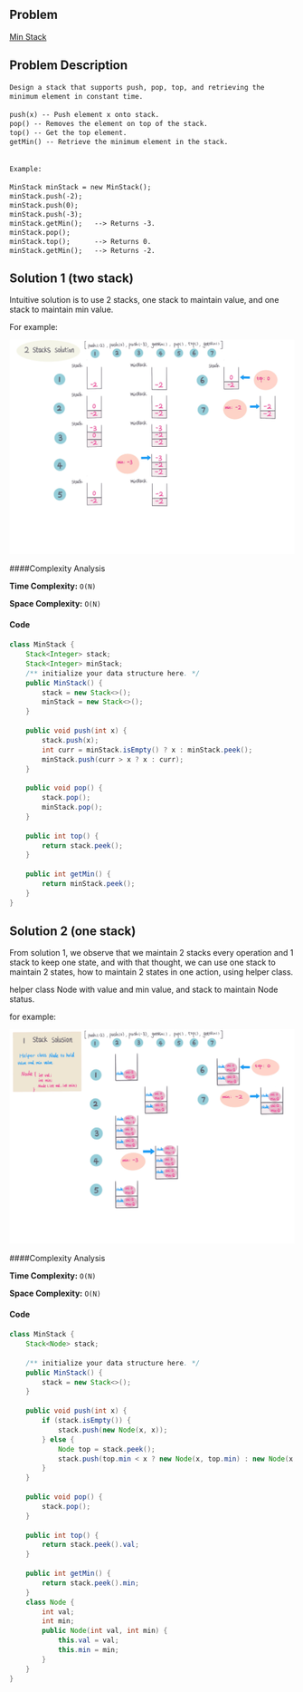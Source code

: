 ## Problem
[Min Stack](https://leetcode.com/explore/challenge/card/30-day-leetcoding-challenge/529/week-2/3292/)

## Problem Description
```
Design a stack that supports push, pop, top, and retrieving the minimum element in constant time.

push(x) -- Push element x onto stack.
pop() -- Removes the element on top of the stack.
top() -- Get the top element.
getMin() -- Retrieve the minimum element in the stack.
 

Example:

MinStack minStack = new MinStack();
minStack.push(-2);
minStack.push(0);
minStack.push(-3);
minStack.getMin();   --> Returns -3.
minStack.pop();
minStack.top();      --> Returns 0.
minStack.getMin();   --> Returns -2.
```

## Solution 1 (two stack)
Intuitive solution is to use 2 stacks, one stack to maintain value, and one stack to maintain min value.

For example: 
 

![Min Stack with 2 Stacks](../../assets/leetcode/min-stack-2-stacks.png)

####Complexity Analysis

**Time Complexity:** `O(N)`

**Space Complexity:** `O(N)`

#### Code

```java
class MinStack {
    Stack<Integer> stack;
    Stack<Integer> minStack;
    /** initialize your data structure here. */
    public MinStack() {
        stack = new Stack<>();
        minStack = new Stack<>();
    }
    
    public void push(int x) {
        stack.push(x);
        int curr = minStack.isEmpty() ? x : minStack.peek();
        minStack.push(curr > x ? x : curr);
    }
    
    public void pop() {
        stack.pop();
        minStack.pop();
    }
    
    public int top() {
        return stack.peek();
    }
    
    public int getMin() {
        return minStack.peek();
    }
}
```

## Solution 2 (one stack)
From solution 1, we observe that we maintain 2 stacks every operation and 1 stack to keep one state, and with that thought,
we can use one stack to maintain 2 states, how to maintain 2 states in one action, using helper class. 

helper class Node with value and min value, and stack to maintain Node status.

for example:


![Min Stack with 1 Stack](../../assets/leetcode/min-stack-1-stack.png)

####Complexity Analysis

**Time Complexity:** `O(N)`
 
**Space Complexity:** `O(N)`

#### Code 
```java
class MinStack {
    Stack<Node> stack;

    /** initialize your data structure here. */
    public MinStack() {
        stack = new Stack<>();
    }
    
    public void push(int x) {
        if (stack.isEmpty()) {
            stack.push(new Node(x, x));
        } else {
            Node top = stack.peek();
            stack.push(top.min < x ? new Node(x, top.min) : new Node(x, x));
        }
    }
    
    public void pop() {
        stack.pop();
    }
    
    public int top() {
        return stack.peek().val;
    }
    
    public int getMin() {
        return stack.peek().min;
    }
    class Node {
        int val;
        int min;
        public Node(int val, int min) {
            this.val = val;
            this.min = min;
        }
    }
}
```

